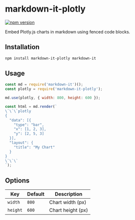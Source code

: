 # markdown-it-plotly  
[![npm version](https://img.shields.io/npm/v/markdown-it-plotly)](https://www.npmjs.com/package/markdown-it-plotly)

Embed Plotly.js charts in markdown using fenced code blocks.

## Installation
```bash
npm install markdown-it-plotly markdown-it
```

## Usage
```javascript
const md = require('markdown-it')();
const plotly = require('markdown-it-plotly');

md.use(plotly, { width: 800, height: 600 });

const html = md.render(`
\`\`\`plotly
{
  "data": [{
    "type": "bar",
    "x": [1, 2, 3],
    "y": [2, 5, 3]
  }],
  "layout": {
    "title": "My Chart"
  }
}
\`\`\`
`);
```

## Options
| Key     | Default | Description          |
|---------|---------|----------------------|
| `width` | `800`   | Chart width (px)     |
| `height`| `600`   | Chart height (px)    |